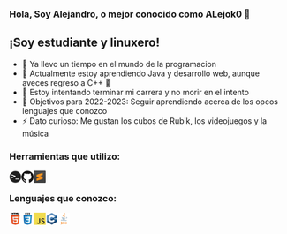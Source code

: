 ### Hola, Soy Alejandro, o mejor conocido como ALejok0 👋

## ¡Soy estudiante y linuxero!
- 🔭 Ya llevo un tiempo en el mundo de la programacion
- 🌱 Actualmente estoy aprendiendo Java y desarrollo web, aunque aveces regreso a C++ 🤣
- 👯 Estoy intentando terminar mi carrera y no morir en el intento
- 🥅 Objetivos para 2022-2023: Seguir aprendiendo acerca de los opcos lenguajes que conozco
- ⚡ Dato curioso: Me gustan los cubos de Rubik, los videojuegos y la música 

### Herramientas que utilizo:
<img align="left" alt="Terminal" width="22px" src="https://raw.githubusercontent.com/github/explore/80688e429a7d4ef2fca1e82350fe8e3517d3494d/topics/terminal/terminal.png" />
<img align="left" alt="GitHub" width="22px" src="https://raw.githubusercontent.com/github/explore/78df643247d429f6cc873026c0622819ad797942/topics/github/github.png" />
<img align="left" alt="Sublime text 4" width="22px" src="https://raw.githubusercontent.com/github/explore/80688e429a7d4ef2fca1e82350fe8e3517d3494d/topics/sublime-text/sublime-text.png" />
 
 
### Lenguajes que conozco:
<img align="left" alt="HTML5" width="22px" src="https://raw.githubusercontent.com/github/explore/80688e429a7d4ef2fca1e82350fe8e3517d3494d/topics/html/html.png" />
<img align="left" alt="CSS3" width="22px" src="https://raw.githubusercontent.com/github/explore/80688e429a7d4ef2fca1e82350fe8e3517d3494d/topics/css/css.png" />
<img align="left" alt="JavaScript" width="22px" src="https://raw.githubusercontent.com/github/explore/80688e429a7d4ef2fca1e82350fe8e3517d3494d/topics/javascript/javascript.png" />
<img align="left" alt="C++" width="22px" src="https://raw.githubusercontent.com/github/explore/80688e429a7d4ef2fca1e82350fe8e3517d3494d/topics/cpp/cpp.png" />
<img align="left" alt="Java" width="22px" src="https://raw.githubusercontent.com/github/explore/5b3600551e122a3277c2c5368af2ad5725ffa9a1/topics/java/java.png" />



